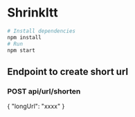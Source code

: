 # ShrinkItt

```bash
# Install dependencies
npm install
# Run
npm start
```
## Endpoint to create short url

### POST api/url/shorten

{ "longUrl": "xxxx" }
